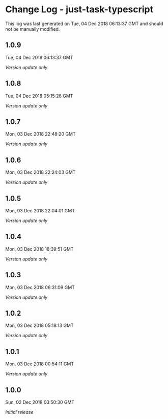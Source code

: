 # Change Log - just-task-typescript

This log was last generated on Tue, 04 Dec 2018 06:13:37 GMT and should not be manually modified.

## 1.0.9
Tue, 04 Dec 2018 06:13:37 GMT

*Version update only*

## 1.0.8
Tue, 04 Dec 2018 05:15:26 GMT

*Version update only*

## 1.0.7
Mon, 03 Dec 2018 22:48:20 GMT

*Version update only*

## 1.0.6
Mon, 03 Dec 2018 22:24:03 GMT

*Version update only*

## 1.0.5
Mon, 03 Dec 2018 22:04:01 GMT

*Version update only*

## 1.0.4
Mon, 03 Dec 2018 18:39:51 GMT

*Version update only*

## 1.0.3
Mon, 03 Dec 2018 06:31:09 GMT

*Version update only*

## 1.0.2
Mon, 03 Dec 2018 05:18:13 GMT

*Version update only*

## 1.0.1
Mon, 03 Dec 2018 00:54:11 GMT

*Version update only*

## 1.0.0
Sun, 02 Dec 2018 03:50:30 GMT

*Initial release*

